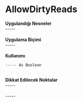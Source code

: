 # AllowDirtyReads

**Uygulandığı Nesneler**\
\-----\
\
**Uygulama Biçimi**\
\-----\
\
**Kullanımı**

```
----- As Boolean
```

\
**Dikkat Edilecek Noktalar**\
\-----\
\
\-----
